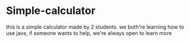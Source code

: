 # Simple-calculator
this is a simple calculator made by 2 students.
we both're learning how to use java, if someone wants to help, we're always open to learn more
